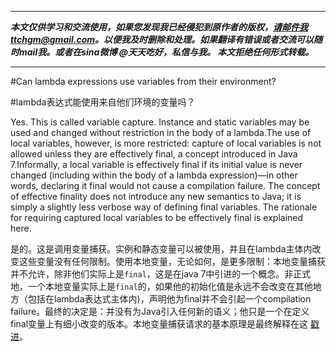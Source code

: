 
----------
 
***本文仅供学习和交流使用，如果您发现我已经侵犯到原作者的版权，请邮件我ttchgm@gmail.com。以便我及时删除和处理。如果翻译有错误或者交流可以随时mail我。或者在sina微博 @天天吃好，私信与我。 本文拒绝任何形式转载。***

----------


#Can lambda expressions use variables from their environment?

#lambda表达式能使用来自他们环境的变量吗？

Yes. This is called variable capture. Instance and static variables may be used and changed without restriction in the body of a lambda.The use of local variables, however, is more restricted: capture of local variables is not allowed unless they are effectively final, a concept introduced in Java 7.Informally, a local variable is effectively final if its initial value is never changed (including within the body of a lambda expression)—in other words, declaring it final would not cause a compilation failure. The concept of effective finality does not introduce any new semantics to Java; it is simply a slightly less verbose way of defining final variables. The rationale for requiring captured local variables to be effectively final is explained here.

是的。这是调用变量捕获。实例和静态变量可以被使用，并且在lambda主体内改变这些变量没有任何限制。使用本地变量，无论如何，是更多限制：本地变量捕获并不允许，除非他们实际上是`final`，这是在java 7中引进的一个概念。非正式地，一个本地变量实际上是`final`的，如果他的初始化值是永远不会改变在其他地方（包括在lambda表达式主体内)，声明他为final并不会引起一个compilation failure。最终的决定是：并没有为Java引入任何新的语义；他只是一个在定义final变量上有细小改变的版本。本地变量捕获请求的基本原理是最终解释在这 [戳进][1]。


  [1]: http://www.lambdafaq.org/what-are-the-reasons-for-the-restriction-to-effective-immutability/